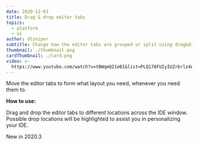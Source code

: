 ```yaml
---
date: 2020-12-03
title: Drag & drop editor tabs
topics:
  - platform
  - ui
author: dlsniper
subtitle: Change how the editor tabs are grouped or split using drag&drop
thumbnail: ./thumbnail.png
cardThumbnail: ./card.png
video: >-
  https://www.youtube.com/watch?v=tBWqmQ21eBI&list=PLQ176FUIyIUZrbrlz4AY1V8VzBJKZyVlW&index=49
---
```


Move the editor tabs to form what layout you need, whenever you need them to.

**How to use:**

Drag and drop the editor tabs to different locations across the IDE window. Possible drop locations will be highlighted to assist you in personalizing your IDE.

<span class="tag is-rounded">New in 2020.3</span>
